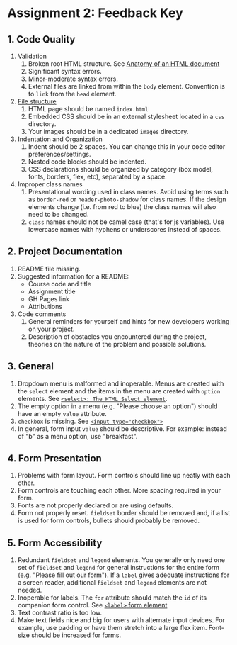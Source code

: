 # Assignment 2: Feedback Key
## 1. Code Quality
1. Validation
    1. Broken root HTML structure. See [Anatomy of an HTML document](https://developer.mozilla.org/en-US/docs/Learn/HTML/Introduction_to_HTML/Getting_started#Anatomy_of_an_HTML_document)
    2. Significant syntax errors.
    3. Minor-moderate syntax errors.
    4. External files are linked from within the `body` element. Convention is to `link` from the `head` element.
2. [File structure](https://sait-wbdv.github.io/cheatsheets/naming-conventions/#file-naming-conventionsguidelines)
    1. HTML page should be named `index.html`
    2. Embedded CSS should be in an external stylesheet located in a `css` directory.
    3. Your images should be in a dedicated `images` directory.
3. Indentation and Organization
    1. Indent should be 2 spaces. You can change this in your code editor preferences/settings.
    2. Nested code blocks should be indented.
    3. CSS declarations should be organized by category (box model, fonts, borders, flex, etc), separated by a space.
4. Improper class names
    1. Presentational wording used in class names. Avoid using terms such as `border-red` or `header-photo-shadow` for class names. If the design elements change (i.e. from red to blue) the class names will also need to be changed.
    2. `class` names should not be camel case (that's for js variables). Use lowercase names with hyphens or underscores instead of spaces.

## 2. Project Documentation
1. README file missing.
2. Suggested information for a README:
    - Course code and title
    - Assignment title
    - GH Pages link
    - Attributions
3. Code comments
    1. General reminders for yourself and hints for new developers working on your project.
    2. Description of obstacles you encountered during the project, theories on the nature of the problem and possible solutions.

## 3. General
1. Dropdown menu is malformed and inoperable. Menus are created with the `select` element and the items in the menu are created with `option` elements. See [`<select>: The HTML Select element`](https://developer.mozilla.org/en-US/docs/Web/HTML/Element/select).
2. The empty option in a menu (e.g. "Please choose an option") should have an empty `value` attribute.
3. `checkbox` is missing. See [`<input type="checkbox">`](https://developer.mozilla.org/en-US/docs/Web/HTML/Element/input/checkbox)
4. In general, form input `value` should be descriptive. For example: instead of "b" as a menu option, use "breakfast".

## 4. Form Presentation
1. Problems with form layout. Form controls should line up neatly with each other.
2. Form controls are touching each other. More spacing required in your form.
3. Fonts are not properly declared or are using defaults.
4. Form not properly reset. `fieldset` border should be removed and, if a list is used for form controls, bullets should probably be removed.

## 5. Form Accessibility
1. Redundant `fieldset` and `legend` elements. You generally only need one set of `fieldset` and `legend` for general instructions for the entire form (e.g. "Please fill out our form"). If a `label` gives adequate instructions for a screen reader, additional `fieldset` and `legend` elements are not needed.
2. Inoperable for labels. The `for` attribute should match the `id` of its companion form control. See [`<label>` form element](https://developer.mozilla.org/en-US/docs/Web/HTML/Element/label)
3. Text contrast ratio is too low.
4. Make text fields nice and big for users with alternate input devices. For example, use padding or have them stretch into a large flex item. Font-size should be increased for forms.